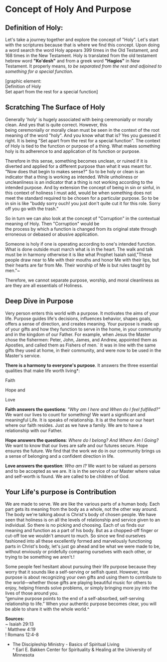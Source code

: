 # Concept of Holy And Purpose

## Definition of Holy:

Let's take a journey together and explore the concept of "Holy". Let's start with the scriptures because that is where we find this concept. Upon doing a word search the word Holy appears 399 times in the Old Testament, and 168 times in the New Testament. Holy is translated from the old testament hebrew word **"Ko'desh"** and from a greek word **"Hagios"** in New Testament. It properly means, _to be separated from the rest and adjoined to something for a special function_.

\[graphic element:  
Definition of Holy  
Set apart from the rest for a special function\]

## Scratching The Surface of Holy

Generally 'holy' is hugely associated with being ceremonially or morally clean. And yes that is quite correct. However, this  
being ceremonially or morally clean must be seen in the context of the root meaning of the word "holy". And you know what that is? Yes you guessed it right. It is being "Set apart from the rest for a special function". The context of Holy is tied to the function or purpose of a thing. What makes something holy is its adherence to and application of its function or purpose.

Therefore in this sense, something becomes unclean, or ruined if it is diverted and applied for a different purpose than what it was meant for. "Now does that begin to makes sense?" So to be holy or clean is an indicator that a thing is working as intended. While unholiness or uncleanliness is an indicator that a thing is not working according to the intended purpose. And by extension the concept of being in sin or sinful, in this context of holiness I must add, would be when something does not meet the standard required to be chosen for a particular purpose. So to be in sin is like "buddy sorry ouch! you just don't quite cut it for this role. Sorry off you go with the trash."

So in turn we can also look at the concept of "Corruption" in the contextual meaning of Holy. Then "Corruption" would be  
the process by which a function is changed from its original state through erroneous or debased or abusive application.

Someone is holy if one is operating according to one's intended function. What is done outside must march what is in the heart. The walk and talk must be in harmony otherwise it is like what Prophet Isaiah said,"These people draw near to Me with their mouths and honor Me with their lips, but their hearts are far from Me. Their worship of Me is but rules taught by men."~

Therefore, we cannot separate purpose, worship, and moral cleanliness as are they are all essentials of Holiness.

## Deep Dive in Purpose

Very person enters this world with a purpose. It motivates the aims of your life. Purpose guides life's decisions, influences behavior, shapes goals, offers a sense of direction, and creates meaning. Your purpose is made up of your gifts and how they function to serve in the home, in your community and in the kingdom of our Father. For example, when Jesus the Master chose the fishermen: Peter, John, James, and Andrew, appointed them as Apostles, and called them as Fishers of men.\` It was in line with the same gifts they used at home, in their community, and were now to be used in the Master's service.

**There is a harmony to everyone's purpose**. It answers the three essential qualities that make life worth living\*:

Faith

Hope and

Love

**Faith answers the questions**: _"Why am I here and When do I feel fulfilled?"_ We want our lives to count for something! We want a significant and meaningful Life. It is speaks of relationship. It is at the home or our heart where our faith resides. Just as we have a family. We are to have a relationship with our Father.

**Hope answers the questions**: _Where do I belong? And Where Am I Going?_ We want to know that our lives are safe and our futures secure. Hope ensures the future. We find that the work we do in our community brings us a sense of belonging and a confident direction in life.

**Love answers the question**: _Who am I?_ We want to be valued as persons and to be accepted as we are. It is in the service of our Master where value and self-worth is found. We are called to be children of God.

## Your Life's purpose is Contribution

We are made to serve. We are like the various parts of a human body. Each part gets its meaning from the body as a whole, not the other way around. The body we're talking about is Christ's body of chosen people. We have seen that holiness is on all the levels of relationship and service given to an individual. So there is no picking and choosing. Each of us finds our meaning and function as a part of his body. But as a chopped-off finger or cut-off toe we wouldn't amount to much. So since we find ourselves fashioned into all these excellently formed and marvelously functioning parts in Christ's body, let's just go ahead and be what we were made to be, without enviously or pridefully comparing ourselves with each other, or trying to be something we aren't.!

Some people feel hesitant about pursuing their life purpose because they worry that it sounds like a self-serving or selfish quest. However, true purpose is about recognizing your own gifts and using them to contribute to the world—whether those gifts are playing beautiful music for others to enjoy, helping friends solve problems, or simply bringing more joy into the lives of those around you.  
“genuine purpose points to the end of a self-absorbed, self-serving relationship to life.” When your authentic purpose becomes clear, you will be able to share it with the whole world.^

**Sources:**  
~ Isaiah 29:13  
\` Matthew 4:19  
! Romans 12:4-8

- The Discipleship Ministry - Basics of Spiritual Living  
  ^ Earl E. Bakken Center for Spirituality & Healing at the University of Minnesota
